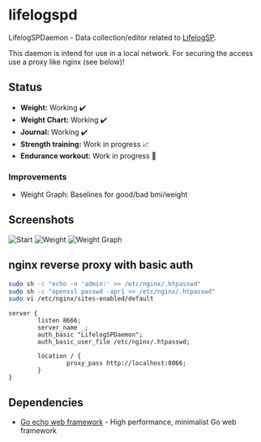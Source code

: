 # lifelogspd

LifelogSPDaemon - Data collection/editor related to [LifelogSP](https://github.com/spech66/lifelogsp).

This daemon is intend for use in a local network. For securing the access use a proxy like nginx (see below)!

## Status

* **Weight:** Working :heavy_check_mark:
* **Weight Chart:** Working :heavy_check_mark:
* **Journal:** Working :heavy_check_mark:
* **Strength training:** Work in progress :chart_with_upwards_trend:
* **Endurance workout:** Work in progress :construction:

### Improvements

* Weight Graph: Baselines for good/bad bmi/weight

## Screenshots

![Start](https://raw.githubusercontent.com/spech66/lifelogspd/master/_screenshots/001_start.png "Start")
![Weight](https://raw.githubusercontent.com/spech66/lifelogspd/master/_screenshots/002_weight_01.png "Weight")
![Weight Graph](https://raw.githubusercontent.com/spech66/lifelogspd/master/_screenshots/002_weight_02.png "Weight Graph")

## nginx reverse proxy with basic auth

```bash
sudo sh -c "echo -n 'admin:' >> /etc/nginx/.htpasswd"
sudo sh -c "openssl passwd -apr1 >> /etc/nginx/.htpasswd"
sudo vi /etc/nginx/sites-enabled/default
```

```nginx
server {
        listen 8666;
        server_name _;
        auth_basic "LifelogSPDaemon";
        auth_basic_user_file /etc/nginx/.htpasswd;

        location / {
                proxy_pass http://localhost:8066;
        }
}
```

## Dependencies

* [Go echo web framework](github.com/labstack/echo) - High performance, minimalist Go web framework
